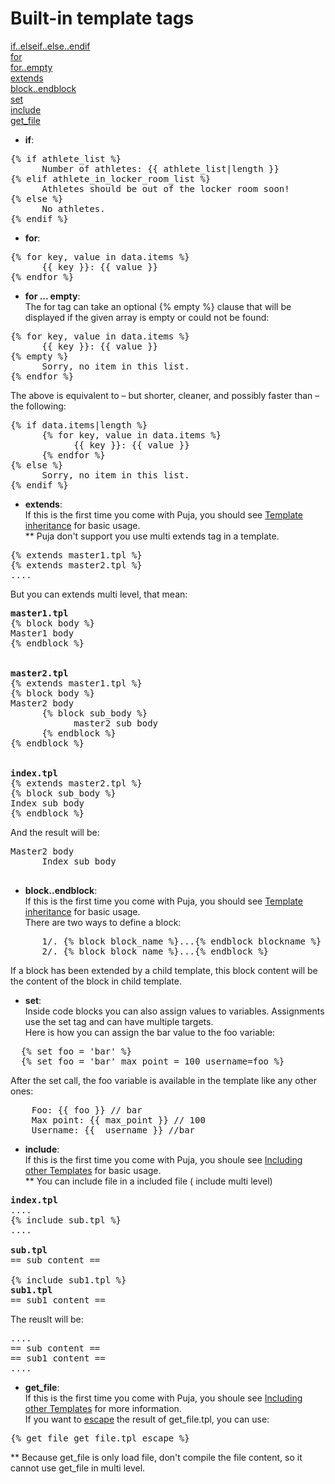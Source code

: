 Built-in template tags
===

<a href="#if">if..elseif..else..endif</a><br />
<a href="#for">for</a><br />
<a href="#for-empty">for..empty</a><br />
<a href="#extends">extends</a><br />
<a href="#block">block..endblock</a><br />
<a href="#set">set</a><br />
<a href="#include">include</a><br />
<a href="#get_file">get_file</a><br />
<a name="if"></a>
- <strong>if</strong>:<br />
<pre>{% if athlete_list %}
      Number of athletes: {{ athlete_list|length }}
{% elif athlete_in_locker_room_list %}
      Athletes should be out of the locker room soon!
{% else %}
      No athletes.
{% endif %}</pre>

<a name="for"></a>
- <strong>for</strong>:<br />
<pre>
{% for key, value in data.items %}
      {{ key }}: {{ value }}
{% endfor %}</pre>

<a name="for-empty"></a>
- <strong>for ... empty</strong>:<br />
The for tag can take an optional {% empty %} clause that will be displayed if the given array is empty or could not be found:
<pre>
{% for key, value in data.items %}
      {{ key }}: {{ value }}
{% empty %}
      Sorry, no item in this list.
{% endfor %}</pre>
The above is equivalent to – but shorter, cleaner, and possibly faster than – the following:
<pre>
{% if data.items|length %}
      {% for key, value in data.items %}
            {{ key }}: {{ value }}
      {% endfor %}
{% else %}
      Sorry, no item in this list.
{% endif %}
</pre>

<a name="extends"></a>
- <strong>extends</strong>:<br />
If this is the first time you come with Puja, you should see <a href="https://github.com/jinnguyen/puja/edit/master/docs#template-inheritance">Template inheritance</a> for basic usage.<br />
** Puja don't support you use multi extends tag in a template.
<pre>{% extends master1.tpl %}
{% extends master2.tpl %}
....</pre>
But you can extends multi level, that mean:<br />
<pre><strong>master1.tpl</strong>
{% block body %}
Master1 body
{% endblock %}<br /><br />
<strong>master2.tpl</strong>
{% extends master1.tpl %}
{% block body %}
Master2 body
      {% block sub_body %}
            master2 sub body
      {% endblock %}
{% endblock %}<br /><br />
<strong>index.tpl</strong>
{% extends master2.tpl %}
{% block sub_body %}
Index sub body
{% endblock %}
</pre>
And the result will be:
<pre>
Master2 body
      Index sub body

</pre>
<a name="block-endblock"></a>
- <strong>block..endblock</strong>:<br />
If this is the first time you come with Puja, you should see <a href="https://github.com/jinnguyen/puja/edit/master/docs#template-inheritance">Template inheritance</a> for basic usage.<br />
There are two ways to define a block:
<pre>
      1/. {% block block_name %}...{% endblock blockname %}
      2/. {% block block_name %}...{% endblock %}
</pre>
If a block has been extended by a child template, this block content will be the content of the block in child template.

<a name="set"></a>
- <strong>set</strong>:<br />
Inside code blocks you can also assign values to variables. Assignments use the set tag and can have multiple targets.<br />
Here is how you can assign the bar value to the foo variable:
<pre>
  {% set foo = 'bar' %}
  {% set foo = 'bar' max_point = 100 username=foo %}
</pre>
After the set call, the foo variable is available in the template like any other ones:
<pre>
    Foo: {{ foo }} // bar
    Max point: {{ max_point }} // 100
    Username: {{  username }} //bar
</pre>

<a name="include"></a>
- <strong>include</strong>:<br />
If this is the first time you come with Puja, you shoule see <a href="https://github.com/jinnguyen/puja/edit/master/docs#include">Including other Templates</a> for basic usage.<br />
** You can include file in a included file ( include multi level)
<pre>
<strong>index.tpl</strong>
....
{% include sub.tpl %}
....<br />
<strong>sub.tpl</strong>
== sub content ==<br />
{% include sub1.tpl %}
<strong>sub1.tpl</strong>
== sub1 content ==
</pre>
The reuslt will be:
<pre>
....
== sub content ==
== sub1 content ==
....
</pre>

<a name="get_file"></a>
- <strong>get_file</strong>:<br />
If this is the first time you come with Puja, you shoule see <a href="https://github.com/jinnguyen/puja/edit/master/docs#get_file">Including other Templates</a> for more information.<br />
If you want to <a href="https://github.com/jinnguyen/puja/blob/master/docs/built-in-filters.md#escape">escape</a> the result of get_file.tpl, you can use:
<pre>{% get_file get_file.tpl escape %}</pre>
** Because get_file is only load file, don't compile the file content, so it cannot use get_file in multi level.
